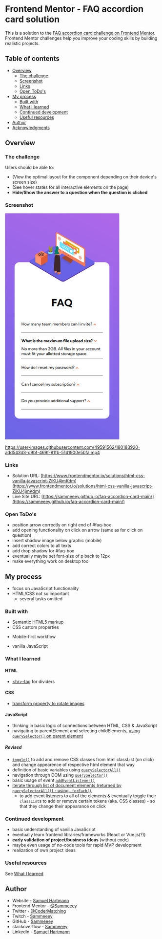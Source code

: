 # Frontend Mentor - FAQ accordion card solution

This is a solution to the [FAQ accordion card challenge on Frontend Mentor](https://www.frontendmentor.io/challenges/faq-accordion-card-XlyjD0Oam). Frontend Mentor challenges help you improve your coding skills by building realistic projects. 

## Table of contents

- [Overview](#overview)
  - [The challenge](#the-challenge)
  - [Screenshot](#screenshot)
  - [Links](#links)
  - [Open ToDo's](#open-todo's)
- [My process](#my-process)
  - [Built with](#built-with)
  - [What I learned](#what-i-learned)
  - [Continued development](#continued-development)
  - [Useful resources](#useful-resources)
- [Author](#author)
- [Acknowledgments](#acknowledgments)

<!-- **Note: Delete this note and update the table of contents based on what sections you keep.** -->

## Overview

### The challenge

Users should be able to:

- (View the optimal layout for the component depending on their device's screen size)
- (See hover states for all interactive elements on the page)
- **Hide/Show the answer to a question when the question is clicked**

### Screenshot

![mobile-result](./progress_documentation/mobile-result.png)

https://user-images.githubusercontent.com/49591562/180183920-add543d3-d9bf-469f-91fb-5141900e5bfa.mp4


<!-- Add a screenshot of your solution. The easiest way to do this is to use Firefox to view your project, right-click the page and select "Take a Screenshot". You can choose either a full-height screenshot or a cropped one based on how long the page is. If it's very long, it might be best to crop it.

Alternatively, you can use a tool like [FireShot](https://getfireshot.com/) to take the screenshot. FireShot has a free option, so you don't need to purchase it. 

Then crop/optimize/edit your image however you like, add it to your project, and update the file path in the image above.

**Note: Delete this note and the paragraphs above when you add your screenshot. If you prefer not to add a screenshot, feel free to remove this entire section.** -->

### Links

- Solution URL: [https://www.frontendmentor.io/solutions/html-css-vanilla-javascript-ZiKU4jmKdm](https://www.frontendmentor.io/solutions/html-css-vanilla-javascript-ZiKU4jmKdm)
- Live Site URL: [https://sammeeey.github.io/faq-accordion-card-main/](https://sammeeey.github.io/faq-accordion-card-main/)

### Open ToDo's
- position arrow correctly on right end of #faq-box
- add opening functionality on click on arrow (same as for click on question)
- insert shadow image below graphic (mobile)
- add correct colors to all texts
- add drop shadow for #faq-box
- eventually maybe set font-size of p back to 12px
- make everything work on desktop too

## My process
- focus on JavaScript functionality
- HTML/CSS not so important
  - several tasks omitted

### Built with

- Semantic HTML5 markup
- CSS custom properties
<!-- - Flexbox -->
<!-- - CSS Grid -->
- Mobile-first workflow
<!-- - [React](https://reactjs.org/) - JS library -->
<!-- - [Next.js](https://nextjs.org/) - React framework -->
<!-- - [Styled Components](https://styled-components.com/) - For styles -->
- vanilla JavaScript

<!-- **Note: These are just examples. Delete this note and replace the list above with your own choices** -->

### What I learned

<!-- Use this section to recap over some of your major learnings while working through this project. Writing these out and providing code samples of areas you want to highlight is a great way to reinforce your own knowledge.

To see how you can add code snippets, see below:

```html
<h1>Some HTML code I'm proud of</h1>
```
```css
.proud-of-this-css {
  color: papayawhip;
}
```
```js
const proudOfThisFunc = () => {
  console.log('🎉')
}
```

If you want more help with writing markdown, we'd recommend checking out [The Markdown Guide](https://www.markdownguide.org/) to learn more.

**Note: Delete this note and the content within this section and replace with your own learnings.** -->

#### HTML
- [\<hr>-tag](https://www.w3schools.com/howto/howto_css_dividers.asp) for dividers

#### CSS
- [transform property to rotate images](https://www.w3schools.com/cssref/css3_pr_transform.asp)

#### JavaScript
- thinking in basic logic of connections between HTML, CSS & JavaScript
- navigating to parentElement and selecting childElements, [using `querySelector()` on parent element](https://stackoverflow.com/a/68606927)

##### Revised
- [`toggle()`](https://developer.mozilla.org/en-US/docs/Web/API/DOMTokenList/toggle) to add and remove CSS classes from html classList (on click) and change appearence of respective html element that way
- definition of basic variables using [`querySelectorAll()`](https://developer.mozilla.org/en-US/docs/Web/API/Document/querySelectorAll)
- navigation through DOM using [`querySelector()`](https://developer.mozilla.org/en-US/docs/Web/API/Document/querySelector)
- basic usage of event [`addEventListener()`](https://developer.mozilla.org/en-US/docs/Web/API/EventTarget/addEventListener)
- [iterate through list of document elements (returned by `querySelectorAll()`) - using `.forEach()`](https://github.com/Sammeeey/sortable-drag-drop-js/blob/96ce9e0600823251cda85eddc5ec84e49cb2879d/script.js#L6)
  - to add event listeners to all of the elements & eventually toggle their `classList`s to add or remove certain tokens (aka. CSS classes) - so that they change their appearance on click 

### Continued development

<!-- Use this section to outline areas that you want to continue focusing on in future projects. These could be concepts you're still not completely comfortable with or techniques you found useful that you want to refine and perfect.

**Note: Delete this note and the content within this section and replace with your own plans for continued development.** -->

- basic understanding of vanilla JavaScript
- eventually learn frontend libraries/frameworks (React or Vue.js(?))
- **early validation of project/business ideas** (without code)
- maybe even usage of no-code tools for rapid MVP development
- realization of own project ideas

### Useful resources

<!-- - [Example resource 1](https://www.example.com) - This helped me for XYZ reason. I really liked this pattern and will use it going forward.
- [Example resource 2](https://www.example.com) - This is an amazing article which helped me finally understand XYZ. I'd recommend it to anyone still learning this concept.

**Note: Delete this note and replace the list above with resources that helped you during the challenge. These could come in handy for anyone viewing your solution or for yourself when you look back on this project in the future.** -->

See [What I learned](#what-i-learned)

## Author

- Website - [Samuel Hartmann](https://www.SamuelHartmann.de)
- Frontend Mentor - [@Sammeeey](https://www.frontendmentor.io/profile/Sammeeey)
- Twitter - [@CoderMatching](https://www.twitter.com/CoderMatching)
- Twitch - [Sammeeey](https://www.twitch.tv/sammeeey/)
- GitHub - [Sammeeey](https://github.com/Sammeeey/)
- stackoverflow - [Sammeeey](https://stackoverflow.com/users/12946000/sammeeey)
- LinkedIn - [Samuel Hartmann](https://www.linkedin.com/in/samuel-hartmann-berlin/)

<!-- **Note: Delete this note and add/remove/edit lines above based on what links you'd like to share.** -->

<!-- ## Acknowledgments

This is where you can give a hat tip to anyone who helped you out on this project. Perhaps you worked in a team or got some inspiration from someone else's solution. This is the perfect place to give them some credit.

**Note: Delete this note and edit this section's content as necessary. If you completed this challenge by yourself, feel free to delete this section entirely.** -->
